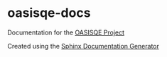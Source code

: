 oasisqe-docs
============

Documentation for the [OASISQE Project](https://github.com/colincoghill/oasisqe)

Created using the [Sphinx Documentation Generator](http://sphinx-doc.org/)

